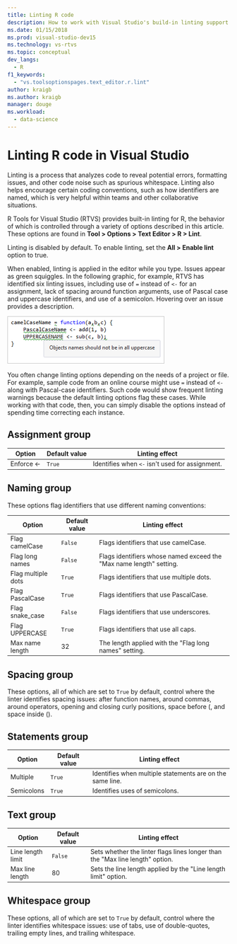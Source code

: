 ```yaml
---
title: Linting R code
description: How to work with Visual Studio's build-in linting support for R, including linting options.
ms.date: 01/15/2018
ms.prod: visual-studio-dev15
ms.technology: vs-rtvs
ms.topic: conceptual
dev_langs:
  - R
f1_keywords: 
  - "vs.toolsoptionspages.text_editor.r.lint"
author: kraigb
ms.author: kraigb
manager: douge
ms.workload: 
  - data-science
---
```


# Linting R code in Visual Studio

Linting is a process that analyzes code to reveal potential errors, formatting issues, and other code noise such as spurious whitespace. Linting also helps encourage certain coding conventions, such as how identifiers are named, which is very helpful within teams and other collaborative situations.

R Tools for Visual Studio (RTVS) provides built-in linting for R, the behavior of which is controlled through a variety of options described in this article. These options are found in **Tool > Options > Text Editor > R > Lint**.

Linting is disabled by default. To enable linting, set the **All > Enable lint** option to true.

When enabled, linting is applied in the editor while you type. Issues appear as green squiggles. In the following graphic, for example, RTVS has identified six linting issues, including use of `=` instead of `<-` for an assignment, lack of spacing around function arguments, use of Pascal case and uppercase identifiers, and use of a semicolon. Hovering over an issue provides a description.

![Examples of linting for R code](media/linting-01.png)

You often change linting options depending on the needs of a project or file. For example, sample code from an online course might use `=` instead of `<-` along with Pascal-case identifiers. Such code would show frequent linting warnings because the default linting options flag these cases. While working with that code, then, you can simply disable the options instead of spending time correcting each instance.

## Assignment group

| Option | Default value | Linting effect |
| --- | --- | --- |
| Enforce \<- | `True` | Identifies when `<-` isn't used for assignment. |

## Naming group

These options flag identifiers that use different naming conventions:

| Option | Default value | Linting effect |
| --- | --- | --- |
| Flag camelCase | `False` | Flags identifiers that use camelCase. |
| Flag long names | `False` | Flags identifiers whose named exceed the "Max name length" setting. |
| Flag multiple dots | `True` | Flags identifiers that use multiple dots. |
| Flag PascalCase | `True` | Flags identifiers that use PascalCase. |
| Flag snake_case | `False` | Flags identifiers that use underscores. |
| Flag UPPERCASE | `True` | Flags identifiers that use all caps. |
| Max name length | 32 | The length applied with the "Flag long names" setting. |

## Spacing group

These options, all of which are set to `True` by default, control where the linter identifies spacing issues: after function names, around commas, around operators, opening and closing curly positions, space before (, and space inside ().

## Statements group

| Option | Default value | Linting effect |
| --- | --- | --- |
| Multiple | `True` | Identifies when multiple statements are on the same line. |
| Semicolons | `True` | Identifies uses of semicolons. |

## Text group

| Option | Default value | Linting effect |
| --- | --- | --- |
| Line length limit | `False` | Sets whether the linter flags lines longer than the "Max line length" option. |
| Max line length | 80 | Sets the line length applied by the "Line length limit" option. |

## Whitespace group

These options, all of which are set to `True` by default, control where the linter identifies whitespace issues: use of tabs, use of double-quotes, trailing empty lines, and trailing whitespace.